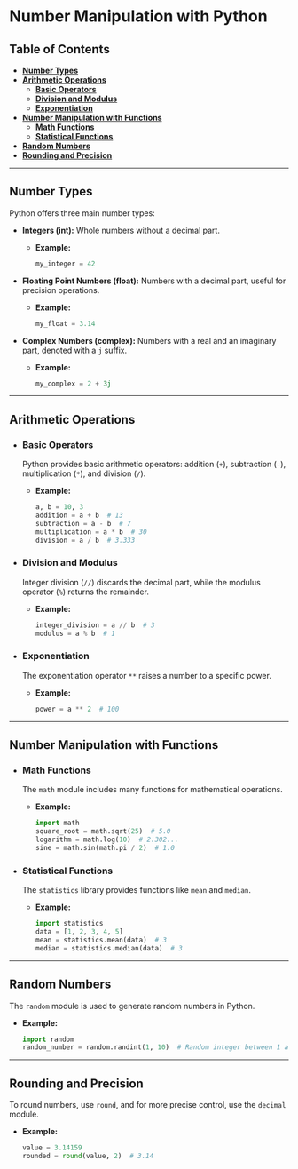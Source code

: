 # Number Manipulation with Python

## Table of Contents

- **[Number Types](#number-types)**
- **[Arithmetic Operations](#arithmetic-operations)**
  - **[Basic Operators](#basic-operators)**
  - **[Division and Modulus](#division-and-modulus)**
  - **[Exponentiation](#exponentiation)**
- **[Number Manipulation with Functions](#number-manipulation-with-functions)**
  - **[Math Functions](#math-functions)**
  - **[Statistical Functions](#statistical-functions)**
- **[Random Numbers](#random-numbers)**
- **[Rounding and Precision](#rounding-and-precision)**

---

## Number Types

Python offers three main number types:

- **Integers (int):** Whole numbers without a decimal part.
  - **Example:**
    ```python
    my_integer = 42
    ```

- **Floating Point Numbers (float):** Numbers with a decimal part, useful for precision operations.
  - **Example:**
    ```python
    my_float = 3.14
    ```

- **Complex Numbers (complex):** Numbers with a real and an imaginary part, denoted with a `j` suffix.
  - **Example:**
    ```python
    my_complex = 2 + 3j
    ```

---

## Arithmetic Operations

- ### Basic Operators

  Python provides basic arithmetic operators: addition (`+`), subtraction (`-`), multiplication (`*`), and division (`/`).

  - **Example:**
    ```python
    a, b = 10, 3
    addition = a + b  # 13
    subtraction = a - b  # 7
    multiplication = a * b  # 30
    division = a / b  # 3.333
    ```

- ### Division and Modulus

  Integer division (`//`) discards the decimal part, while the modulus operator (`%`) returns the remainder.

  - **Example:**
    ```python
    integer_division = a // b  # 3
    modulus = a % b  # 1
    ```

- ### Exponentiation

  The exponentiation operator `**` raises a number to a specific power.

  - **Example:**
    ```python
    power = a ** 2  # 100
    ```

---

## Number Manipulation with Functions

- ### Math Functions

  The `math` module includes many functions for mathematical operations.

  - **Example:**
    ```python
    import math
    square_root = math.sqrt(25)  # 5.0
    logarithm = math.log(10)  # 2.302...
    sine = math.sin(math.pi / 2)  # 1.0
    ```

- ### Statistical Functions

  The `statistics` library provides functions like `mean` and `median`.

  - **Example:**
    ```python
    import statistics
    data = [1, 2, 3, 4, 5]
    mean = statistics.mean(data)  # 3
    median = statistics.median(data)  # 3
    ```

---

## Random Numbers

The `random` module is used to generate random numbers in Python.

- **Example:**
  ```python
  import random
  random_number = random.randint(1, 10)  # Random integer between 1 and 10
  ```

---

## Rounding and Precision

To round numbers, use `round`, and for more precise control, use the `decimal` module.

- **Example:**
  ```python
  value = 3.14159
  rounded = round(value, 2)  # 3.14
  ```

